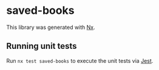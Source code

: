 # saved-books

This library was generated with [Nx](https://nx.dev).

## Running unit tests

Run `nx test saved-books` to execute the unit tests via [Jest](https://jestjs.io).
